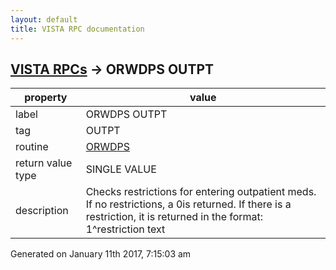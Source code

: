 ```yaml
---
layout: default
title: VISTA RPC documentation
---
```




## [VISTA RPCs](TableOfContent.md) &#8594; ORWDPS OUTPT 

 property | value 
--- | --- 
 label | ORWDPS OUTPT
 tag | OUTPT
 routine | [ORWDPS](http://code.osehra.org/dox/Routine_ORWDPS_source.html)
 return value type | SINGLE VALUE
 description | Checks restrictions for entering outpatient meds.  If no restrictions, a 0is returned.  If there is a restriction, it is returned in the format:     1^restriction text




 Generated on January 11th 2017, 7:15:03 am